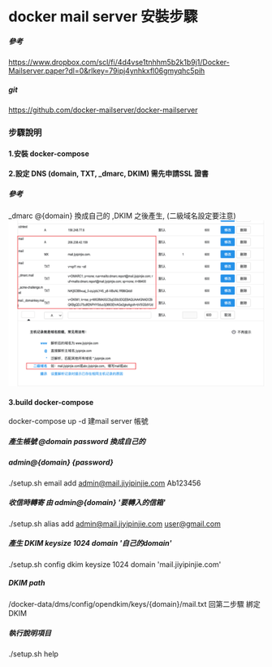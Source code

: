 # docker mail server 安裝步驟
##### 參考 
https://www.dropbox.com/scl/fi/4d4vse1tnhhm5b2k1b9j1/Docker-Mailserver.paper?dl=0&rlkey=79ipj4ynhkxfl06gmyqhc5pih

##### git 
https://github.com/docker-mailserver/docker-mailserver

### 步驟說明
#### 1.安裝 docker-compose

#### 2.設定 DNS (domain, TXT, _dmarc, DKIM)  需先申請SSL 證書
##### 參考
_dmarc @{domain} 換成自己的 ,DKIM 之後產生, (二級域名設定要注意)  
![](./dns.png)

#### 3.build docker-compose
docker-compose up -d
建mail server 帳號

##### 產生帳號  @domain password 換成自己的 
##### admin@{domain} {password}
./setup.sh email add admin@mail.jiyipinjie.com Ab123456

##### 收信時轉寄 由 admin@{domain} '要轉入的信箱'
./setup.sh alias add admin@mail.jiyipinjie.com user@gmail.com

##### 產生 DKIM  keysize 1024 domain '自己的domain'
./setup.sh config dkim keysize 1024 domain 'mail.jiyipinjie.com'

##### DKIM path
/docker-data/dms/config/opendkim/keys/{domain}/mail.txt
回第二步驟 綁定 DKIM

##### 執行說明項目
./setup.sh help